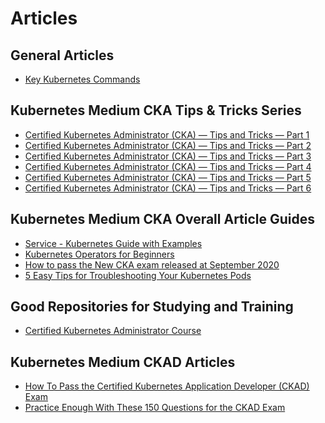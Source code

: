 # Articles 

## General Articles 
- [Key Kubernetes Commands](https://towardsdatascience.com/key-kubernetes-commands-741fe61fde8)

## Kubernetes Medium CKA Tips & Tricks Series
- [Certified Kubernetes Administrator (CKA) — Tips and Tricks — Part 1](https://medium.com/faun/certified-kubernetes-administrator-cka-tips-and-tricks-part-1-2e98e9b31de4)
- [Certified Kubernetes Administrator (CKA) — Tips and Tricks — Part 2
](https://medium.com/@imarunrk/certified-kubernetes-administrator-cka-tips-and-tricks-part-2-b4f5c636eb4)
- [Certified Kubernetes Administrator (CKA) — Tips and Tricks — Part 3](https://medium.com/@imarunrk/certified-kubernetes-administrator-cka-tips-and-tricks-part-3-2e7b44e89a3b)
- [Certified Kubernetes Administrator (CKA) — Tips and Tricks — Part 4](https://medium.com/@imarunrk/certified-kubernetes-administrator-cka-tips-and-tricks-part-4-17407899ef1a)
- [Certified Kubernetes Administrator (CKA) — Tips and Tricks — Part 5](https://medium.com/@imarunrk/certified-kubernetes-administrator-cka-tips-and-tricks-part-5-869d947412c0)
- [Certified Kubernetes Administrator (CKA) — Tips and Tricks — Part 6](https://medium.com/@imarunrk/certified-kubernetes-administrator-cka-tips-and-tricks-part-6-8d2ffafcfc2b)

## Kubernetes Medium CKA Overall Article Guides
- [Service - Kubernetes Guide with Examples](https://matthewpalmer.net/kubernetes-app-developer/articles/service-kubernetes-example-tutorial.html)
- [Kubernetes Operators for Beginners](https://medium.com/@stoz_das/kubernetes-operators-for-beginners-8f53ead07097)
- [How to pass the New CKA exam released at September 2020](https://itnext.io/how-to-pass-the-new-cka-exam-released-at-september-2020-e0e014d67f78)
- [5 Easy Tips for Troubleshooting Your Kubernetes Pods](https://medium.com/better-programming/5-easy-tips-for-troubleshooting-your-kubernetes-pods-34f594e03ba6)

## Good Repositories for Studying and Training
- [Certified Kubernetes Administrator Course](https://github.com/kodekloudhub/certified-kubernetes-administrator-course)

## Kubernetes Medium CKAD Articles 
- [How To Pass the Certified Kubernetes Application Developer (CKAD) Exam](https://medium.com/bb-tutorials-and-thoughts/how-to-pass-the-certified-kubernetes-application-developer-ckad-exam-503e9562d022)
- [Practice Enough With These 150 Questions for the CKAD Exam](https://medium.com/bb-tutorials-and-thoughts/practice-enough-with-these-questions-for-the-ckad-exam-2f42d1228552)

